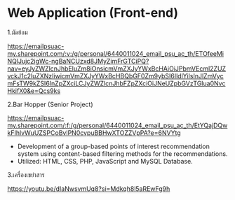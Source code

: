 # Web Application (Front-end)
1.มัดย้อม
  
https://emailpsuac-my.sharepoint.com/:v:/g/personal/6440011024_email_psu_ac_th/ETOfeeMiNQlJujc2igWc-ngBaNCUzxd8JMyZimFrGTCiPQ?nav=eyJyZWZlcnJhbEluZm8iOnsicmVmZXJyYWxBcHAiOiJPbmVEcml2ZUZvckJ1c2luZXNzIiwicmVmZXJyYWxBcHBQbGF0Zm9ybSI6IldlYiIsInJlZmVycmFsTW9kZSI6InZpZXciLCJyZWZlcnJhbFZpZXciOiJNeUZpbGVzTGlua0NvcHkifX0&e=Qcs9ks

2.Bar Hopper (Senior Project)

https://emailpsuac-my.sharepoint.com/:f:/g/personal/6440011024_email_psu_ac_th/EtYQajDQwkFIhlvWuUZSPCoBvlPN0cvpuBBHwXTOZZVpPA?e=6NVYtg
- Development of a group-based points of interest recommendation system using content-based filtering methods for the recommendations.
- Utilized: HTML, CSS, PHP, JavaScript and MySQL Database.

3.เครื่องเขย่าสาร

https://youtu.be/dIaNwsvmUq8?si=Mdkqh8l5aREwFg9h
